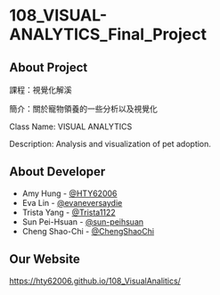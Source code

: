 # 108_VISUAL-ANALYTICS_Final_Project

## About Project
課程：視覺化解溪

簡介：關於寵物領養的一些分析以及視覺化

Class Name: VISUAL ANALYTICS

Description: Analysis and visualization of pet adoption.

## About Developer
* Amy Hung - [@HTY62006](https://github.com/HTY62006)
* Eva Lin - [@evaneversaydie](https://github.com/evaneversaydie)
* Trista Yang - [@Trista1122](https://github.com/Trista1122)
* Sun Pei-Hsuan - [@sun-peihsuan](https://github.com/sun-peihsuan)
* Cheng Shao-Chi - [@ChengShaoChi](https://github.com/ChengShaoChi)


## Our Website
https://hty62006.github.io/108_VisualAnalitics/
